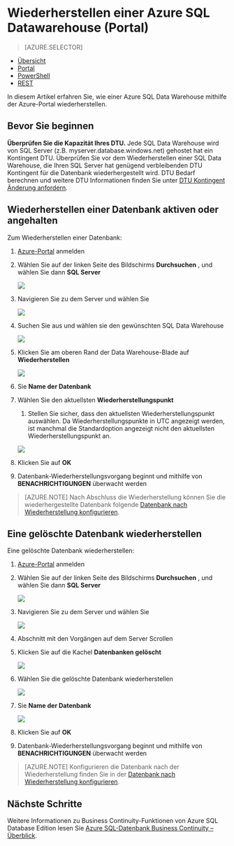 <properties
   pageTitle="Wiederherstellen einer Azure SQL Datawarehouse (Portal) | Microsoft Azure"
   description="Azure ausgeführte Aufgaben für die Wiederherstellung einer Azure SQL Data Warehouse."
   services="sql-data-warehouse"
   documentationCenter="NA"
   authors="Lakshmi1812"
   manager="barbkess"
   editor=""/>

<tags
   ms.service="sql-data-warehouse"
   ms.devlang="NA"
   ms.topic="article"
   ms.tgt_pltfrm="NA"
   ms.workload="data-services"
   ms.date="09/21/2016"
   ms.author="lakshmir;barbkess;sonyama"/>

# <a name="restore-an-azure-sql-data-warehouse-portal"></a>Wiederherstellen einer Azure SQL Datawarehouse (Portal)

> [AZURE.SELECTOR]
- [Übersicht][]
- [Portal][]
- [PowerShell][]
- [REST][]

In diesem Artikel erfahren Sie, wie einer Azure SQL Data Warehouse mithilfe der Azure-Portal wiederherstellen.

## <a name="before-you-begin"></a>Bevor Sie beginnen

**Überprüfen Sie die Kapazität Ihres DTU.** Jede SQL Data Warehouse wird von SQL Server (z.B. myserver.database.windows.net) gehostet hat ein Kontingent DTU.  Überprüfen Sie vor dem Wiederherstellen einer SQL Data Warehouse, die Ihren SQL Server hat genügend verbleibenden DTU Kontingent für die Datenbank wiederhergestellt wird. DTU Bedarf berechnen und weitere DTU Informationen finden Sie unter [DTU Kontingent Änderung anfordern][].


## <a name="restore-an-active-or-paused-database"></a>Wiederherstellen einer Datenbank aktiven oder angehalten

Zum Wiederherstellen einer Datenbank:

1. [Azure-Portal][] anmelden
2. Wählen Sie auf der linken Seite des Bildschirms **Durchsuchen** , und wählen Sie dann **SQL Server**
    
    ![](./media/sql-data-warehouse-restore-database-portal/01-browse-for-sql-server.png)
    
3. Navigieren Sie zu dem Server und wählen Sie
    
    ![](./media/sql-data-warehouse-restore-database-portal/01-select-server.png)

4. Suchen Sie aus und wählen sie den gewünschten SQL Data Warehouse
    
    ![](./media/sql-data-warehouse-restore-database-portal/01-select-active-dw.png)
5. Klicken Sie am oberen Rand der Data Warehouse-Blade auf **Wiederherstellen**
    
    ![](./media/sql-data-warehouse-restore-database-portal/01-select-restore-from-active.png)

6. Sie **Name der Datenbank**
7. Wählen Sie den aktuellsten **Wiederherstellungspunkt**
    1. Stellen Sie sicher, dass den aktuellsten Wiederherstellungspunkt auswählen.  Da Wiederherstellungspunkte in UTC angezeigt werden, ist manchmal die Standardoption angezeigt nicht den aktuellsten Wiederherstellungspunkt an.
    
    ![](./media/sql-data-warehouse-restore-database-portal/01-restore-blade-from-active.png)

8. Klicken Sie auf **OK**
9. Datenbank-Wiederherstellungsvorgang beginnt und mithilfe von **BENACHRICHTIGUNGEN** überwacht werden

>[AZURE.NOTE] Nach Abschluss die Wiederherstellung können Sie die wiederhergestellte Datenbank folgende [Datenbank nach Wiederherstellung konfigurieren][].


## <a name="restore-a-deleted-database"></a>Eine gelöschte Datenbank wiederherstellen

Eine gelöschte Datenbank wiederherstellen:

1. [Azure-Portal][] anmelden
2. Wählen Sie auf der linken Seite des Bildschirms **Durchsuchen** , und wählen Sie dann **SQL Server**
    
    ![](./media/sql-data-warehouse-restore-database-portal/01-browse-for-sql-server.png)

3. Navigieren Sie zu dem Server und wählen Sie
    
    ![](./media/sql-data-warehouse-restore-database-portal/02-select-server.png)

4. Abschnitt mit den Vorgängen auf dem Server Scrollen
5. Klicken Sie auf die Kachel **Datenbanken gelöscht**
    
    ![](./media/sql-data-warehouse-restore-database-portal/02-select-deleted-dws.png)

6. Wählen Sie die gelöschte Datenbank wiederherstellen
    
    ![](./media/sql-data-warehouse-restore-database-portal/02-select-deleted-dw.png)

7. Sie **Name der Datenbank**
    
    ![](./media/sql-data-warehouse-restore-database-portal/02-restore-blade-from-deleted.png)
    
8. Klicken Sie auf **OK**
9. Datenbank-Wiederherstellungsvorgang beginnt und mithilfe von **BENACHRICHTIGUNGEN** überwacht werden

>[AZURE.NOTE] Konfigurieren die Datenbank nach der Wiederherstellung finden Sie in der [Datenbank nach Wiederherstellung konfigurieren][]. 

## <a name="next-steps"></a>Nächste Schritte
Weitere Informationen zu Business Continuity-Funktionen von Azure SQL Database Edition lesen Sie [Azure SQL-Datenbank Business Continuity – Überblick][].

<!--Image references-->

<!--Article references-->
[Azure SQL-Datenbank Business Continuity – Überblick]: ./sql-database-business-continuity.md
[Übersicht]: ./sql-data-warehouse-restore-database-overview.md
[Portal]: ./sql-data-warehouse-restore-database-portal.md
[PowerShell]: ./sql-data-warehouse-restore-database-powershell.md
[REST]: ./sql-data-warehouse-restore-database-rest-api.md
[Datenbank nach Wiederherstellung konfigurieren]: ./sql-database-disaster-recovery.md#configure-your-database-after-recovery
[DTU Kontingent Änderung anfordern]: ./sql-data-warehouse-get-started-create-support-ticket.md#request-quota-change

<!--MSDN references-->

<!--Blog references-->

<!--Other Web references-->
[Azure-portal]: https://portal.azure.com/
